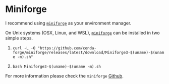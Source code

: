 # Miniforge

I recommend using [`miniforge`](https://github.com/conda-forge/miniforge) as your environment manager.

On Unix systems (OSX, Linux, and WSL), [`miniforge`](https://github.com/conda-forge/miniforge) can be installed in two simple steps.

1. `curl -L -O "https://github.com/conda-forge/miniforge/releases/latest/download/Miniforge3-$(uname)-$(uname -m).sh"`

2. `bash Miniforge3-$(uname)-$(uname -m).sh`

For more information please check the `miniforge` [Github](https://github.com/conda-forge/miniforge).
